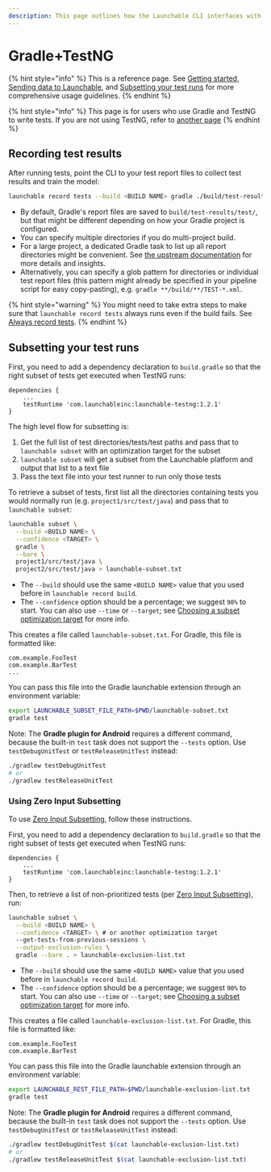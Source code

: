 ```yaml
---
description: This page outlines how the Launchable CLI interfaces with Gradle+TestNG.
---
```


# Gradle+TestNG

{% hint style="info" %}
This is a reference page. See [Getting started](../../getting-started.md), [Sending data to Launchable](../../sending-data-to-launchable/), and [Subsetting your test runs](../../features/predictive-test-selection/) for more comprehensive usage guidelines.
{% endhint %}

{% hint style="info" %}
This page is for users who use Gradle and TestNG to write tests. If you are not using TestNG, refer to [another page](gradle.md)
{% endhint %}

## Recording test results

After running tests, point the CLI to your test report files to collect test results and train the model:

```bash
launchable record tests --build <BUILD NAME> gradle ./build/test-results/test/
```

* By default, Gradle's report files are saved to `build/test-results/test/`, but that might be different depending on how your Gradle project is configured.
* You can specify multiple directories if you do multi-project build.
* For a large project, a dedicated Gradle task to list up all report directories might be convenient. See [the upstream documentation](https://docs.gradle.org/current/userguide/java\_testing.html#test\_reporting) for more details and insights.
* Alternatively, you can specify a glob pattern for directories or individual test report files (this pattern might already be specified in your pipeline script for easy copy-pasting), e.g. `gradle **/build/**/TEST-*.xml`.

{% hint style="warning" %}
You might need to take extra steps to make sure that `launchable record tests` always runs even if the build fails. See [Always record tests](../../sending-data-to-launchable/ensuring-record-tests-always-runs.md).
{% endhint %}

## Subsetting your test runs

First, you need to add a dependency declaration to `build.gradle` so that the right subset of tests get executed when TestNG runs:

```
dependencies {
    ...
    testRuntime 'com.launchableinc:launchable-testng:1.2.1'
}
```

The high level flow for subsetting is:

1. Get the full list of test directories/tests/test paths and pass that to `launchable subset` with an optimization target for the subset
2. `launchable subset` will get a subset from the Launchable platform and output that list to a text file
3. Pass the text file into your test runner to run only those tests

To retrieve a subset of tests, first list all the directories containing tests you would normally run (e.g. `project1/src/test/java`) and pass that to `launchable subset`:

```bash
launchable subset \
  --build <BUILD NAME> \
  --confidence <TARGET> \
  gradle \
  --bare \
  project1/src/test/java \
  project2/src/test/java > launchable-subset.txt
```

* The `--build` should use the same `<BUILD NAME>` value that you used before in `launchable record build`.
* The `--confidence` option should be a percentage; we suggest `90%` to start. You can also use `--time` or `--target`; see [Choosing a subset optimization target](../../features/predictive-test-selection/requesting-and-running-a-subset-of-tests/choosing-a-subset-optimization-target/) for more info.

This creates a file called `launchable-subset.txt`. For Gradle, this file is formatted like:

```
com.example.FooTest
com.example.BarTest
...
```

You can pass this file into the Gradle launchable extension through an environment variable:

```bash
export LAUNCHABLE_SUBSET_FILE_PATH=$PWD/launchable-subset.txt
gradle test
```

Note: The **Gradle plugin for Android** requires a different command, because the built-in `test` task does not support the `--tests` option. Use `testDebugUnitTest` or `testReleaseUnitTest` instead:

```bash
./gradlew testDebugUnitTest
# or
./gradlew testReleaseUnitTest
```

### Using Zero Input Subsetting

To use [Zero Input Subsetting](../../features/predictive-test-selection/requesting-and-running-a-subset-of-tests/zero-input-subsetting/), follow these instructions.

First, you need to add a dependency declaration to `build.gradle` so that the right subset of tests get executed when TestNG runs:

```
dependencies {
    ...
    testRuntime 'com.launchableinc:launchable-testng:1.2.1'
}
```

Then, to retrieve a list of non-prioritized tests (per [Zero Input Subsetting](../../features/predictive-test-selection/requesting-and-running-a-subset-of-tests/zero-input-subsetting/)), run:

```bash
launchable subset \
  --build <BUILD NAME> \
  --confidence <TARGET> \ # or another optimization target
  --get-tests-from-previous-sessions \
  --output-exclusion-rules \
  gradle --bare . > launchable-exclusion-list.txt
```

* The `--build` should use the same `<BUILD NAME>` value that you used before in `launchable record build`.
* The `--confidence` option should be a percentage; we suggest `90%` to start. You can also use `--time` or `--target`; see [Choosing a subset optimization target](../../features/predictive-test-selection/requesting-and-running-a-subset-of-tests/choosing-a-subset-optimization-target/) for more info.

This creates a file called `launchable-exclusion-list.txt`. For Gradle, this file is formatted like:

```
com.example.FooTest
com.example.BarTest
```

You can pass this file into the Gradle launchable extension through an environment variable:

```bash
export LAUNCHABLE_REST_FILE_PATH=$PWD/launchable-exclusion-list.txt
gradle test
```

Note: The **Gradle plugin for Android** requires a different command, because the built-in `test` task does not support the `--tests` option. Use `testDebugUnitTest` or `testReleaseUnitTest` instead:

```bash
./gradlew testDebugUnitTest $(cat launchable-exclusion-list.txt)
# or
./gradlew testReleaseUnitTest $(cat launchable-exclusion-list.txt)
```
